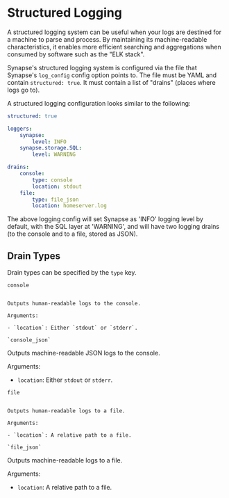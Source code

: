 Structured Logging
==================

A structured logging system can be useful when your logs are destined for a machine to parse and process. By maintaining its machine-readable characteristics, it enables more efficient searching and aggregations when consumed by software such as the "ELK stack".

Synapse's structured logging system is configured via the file that Synapse's `log_config` config option points to. The file must be YAML and contain `structured: true`. It must contain a list of "drains" (places where logs go to).

A structured logging configuration looks similar to the following:

```yaml
structured: true

loggers:
    synapse:
        level: INFO
    synapse.storage.SQL:
        level: WARNING

drains:
    console:
        type: console
        location: stdout
    file:
        type: file_json
        location: homeserver.log
```

The above logging config will set Synapse as 'INFO' logging level by default, with the SQL layer at 'WARNING', and will have two logging drains (to the console and to a file, stored as JSON).

Drain Types
-----------

Drain types can be specified by the `type` key.

`console`
~~~~~~~~~

Outputs human-readable logs to the console.

Arguments:

- `location`: Either `stdout` or `stderr`.

`console_json`
~~~~~~~~~~~~~~

Outputs machine-readable JSON logs to the console.

Arguments:

- `location`: Either `stdout` or `stderr`.

`file`
~~~~~~

Outputs human-readable logs to a file.

Arguments:

- `location`: A relative path to a file.

`file_json`
~~~~~~

Outputs machine-readable logs to a file.

Arguments:

- `location`: A relative path to a file.